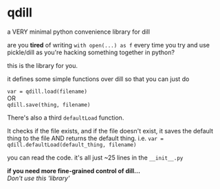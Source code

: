 # qdill

a VERY minimal python convenience library for dill

are you **tired** of writing `with open(...) as f` every time you try and use pickle/dill as you're hacking something together in python?

this is the library for you.

it defines some simple functions over dill so that you can just do

`var = qdill.load(filename)`  
OR  
`qdill.save(thing, filename)`

There's also a third `defaultLoad` function.  

It checks if the file exists, and if the file doesn't exist, it saves the default thing to the file AND returns the default thing.
i.e. `var = qdill.defaultLoad(default_thing, filename)`

you can read the code. it's all just ~25 lines in the `__init__.py`

**if you need more fine-grained control of dill...**  
_Don't use this 'library'_